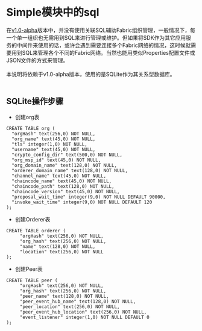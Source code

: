 # Simple模块中的sql
在[v1.0-alpha](https://github.com/abericyang/fabric-sdk-java-app/tree/v1.0-alpha)版本中，并没有使用关联SQL辅助Fabric组织管理，一般情况下，每一个单一组织也无需用到SQL来进行管理或维护。但如果将SDK作为其它应用服务的中间件来使用的话，或许会遇到需要连接多个Fabric网络的情况，这时候就需要用到SQL来管理各个不同的Fabric网络。当然也能用类似Properties配置文件或JSON文件的方式来管理。
<br><br>
本说明将依赖于v1.0-alpha版本，使用的是SQLite作为其关系型数据库。
<br><br>
## SQLite操作步骤
* 创建org表
```sqlite
CREATE TABLE org (
  "orgHash" text(256,0) NOT NULL,
  "org_name" text(45,0) NOT NULL,
  "tls" integer(1,0) NOT NULL,
  "username" text(45,0) NOT NULL,
  "crypto_config_dir" text(500,0) NOT NULL,
  "org_msp_id" text(45,0) NOT NULL,
  "org_domain_name" text(128,0) NOT NULL,
  "orderer_domain_name" text(128,0) NOT NULL,
  "channel_name" text(45,0) NOT NULL,
  "chaincode_name" text(45,0) NOT NULL,
  "chaincode_path" text(128,0) NOT NULL,
  "chaincode_version" text(45,0) NOT NULL,
  "proposal_wait_time" integer(9,0) NOT NULL DEFAULT 90000,
  "invoke_wait_time" integer(9,0) NOT NULL DEFAULT 120
);
```
* 创建Orderer表
```sqlite
CREATE TABLE orderer (
	 "orgHash" text(256,0) NOT NULL,
	 "org_hash" text(256,0) NOT NULL,
	 "name" text(128,0) NOT NULL,
	 "location" text(256,0) NOT NULL
);
```
* 创建Peer表
```sqlite
CREATE TABLE peer (
	 "orgHash" text(256,0) NOT NULL,
	 "org_hash" text(256,0) NOT NULL,
	 "peer_name" text(128,0) NOT NULL,
	 "peer_event_hub_name" text(128,0) NOT NULL,
	 "peer_location" text(256,0) NOT NULL,
	 "peer_event_hub_location" text(256,0) NOT NULL,
	 "event_listener" integer(1,0) NOT NULL DEFAULT 0
);
```


